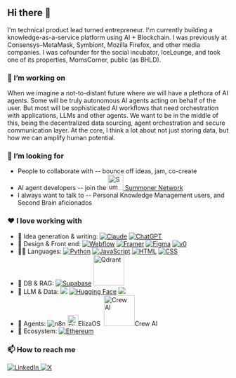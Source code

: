 ## Hi there 👋

<!--
**kevinghim/kevinghim** is a ✨ _special_ ✨ repository because its `README.md` (this file) appears on your GitHub profile.

Here are some ideas to get you started:

- 🔭 I’m currently working on ...
- 🌱 I’m currently learning ...
- 👯 I’m looking to collaborate on ...
- 🤔 I’m looking for help with ...
- 💬 Ask me about ...
- 📫 How to reach me: ...
- 😄 Pronouns: ...
- ⚡ Fun fact: ...
-->

I'm technical product lead turned entrepreneur. I'm currently building a knowledge-as-a-service platform using AI + Blockchain. I was previously at Consensys–MetaMask, Symbiont, Mozilla Firefox, and other media companies. I was cofounder for the social incubator, IceLounge, and took one of its properties, MomsCorner, public (as BHLD).  

### 🔭 I’m working on

When we imagine a not-to-distant future where we will have a plethora of AI agents. Some will be truly autonomous AI agents acting on behalf of the user. But most will be sophisticated AI workflows that need orchestration with applications, LLMs and other agents. We want to be in the middle of this, being the decentralized data sourcing, agent orchestration and secure communication layer. At the core, I think a lot about not just storing data, but how we can amplify human potential.

### 👯 I’m looking for 

- People to collaborate with -- bounce off ideas, jam, co-create
- AI agent developers -- join the <a href="https://summoner.org"><img src="https://summoner.org/static/images/summoner-logo.png" width="35" alt="Summoner"/> Summoner Network</a>
- I always want to talk to -- Personal Knowledge Management users, and Second Brain aficionados

### ❤️ I love working with

- 🤔 Idea generation & writing: [![Claude](https://img.shields.io/badge/Claude-D97757?logo=claude&logoColor=fff)](#) [![ChatGPT](https://img.shields.io/badge/ChatGPT-74aa9c?logo=openai&logoColor=white)](#)
- 🎨 Design & Front end: [![Webflow](https://img.shields.io/badge/-Webflow-146EF5?style=flat&logo=webflow&logoColor=white)](#) [![Framer](https://img.shields.io/badge/Framer-05F?logo=framer&logoColor=fff)](#) [![Figma](https://img.shields.io/badge/Figma-F24E1E?logo=figma&logoColor=white)](#) [![v0](https://img.shields.io/badge/v0-000?logo=v0&logoColor=fff)](#) 
- 👨‍💻 Languages: [![Python](https://img.shields.io/badge/Python-3776AB?logo=python&logoColor=fff)](#) [![JavaScript](https://img.shields.io/badge/JavaScript-F7DF1E?logo=javascript&logoColor=000)](#) [![HTML](https://img.shields.io/badge/HTML-%23E34F26.svg?logo=html5&logoColor=white)](#) [![CSS](https://img.shields.io/badge/CSS-1572B6?logo=css3&logoColor=fff)](#)
- 💾 DB & RAG: [![Supabase](https://img.shields.io/badge/Supabase-3FCF8E?logo=supabase&logoColor=fff)](#) <img src="https://qdrant.tech/img/qdrant-logo.svg" width="70" alt="Qdrant"/>
- 🔡 LLM & Data: ![](https://img.shields.io/badge/Langchain-e9e8ff?style=flat&logo=langchain) [![Hugging Face](https://img.shields.io/badge/Hugging%20Face-FFD21E?logo=huggingface&logoColor=000)](#) ![](https://img.shields.io/badge/Kaggle-#22beff?style=flat&logo=kaggle)
- 🤖 Agents: ![n8n](https://img.shields.io/badge/n8n-#eb4c71?style=flat&logo=n8n) <img src="https://cdn.brandfetch.io/idWvt75RP2/w/400/h/400/theme/dark/logo.png?c=1dxbfHSJFAPEGdCLU4o5B" width="25"  alt="ElizaOS"/>ElizaOS &nbsp;<img src="https://cdn.brandfetch.io/idcO2bCwIM/theme/light/logo.svg?c=1dxbfHSJFAPEGdCLU4o5B"  width="70"  alt="Crew AI"/>Crew AI &nbsp; 
- 🚀 Ecosystem: [![Ethereum](https://img.shields.io/badge/Ethereum-3C3C3D?logo=ethereum&logoColor=white)](#)


### 📫 How to reach me

<div display="flex">
  <a href="https://www.linkedin.com/in/kevinghim/">
    <img src="https://custom-icon-badges.demolab.com/badge/LinkedIn-0A66C2?logo=linkedin-white&logoColor=fff" alt="LinkedIn"/>
  </a>
  <a href="https://x.com/kevinghim">
    <img src="https://img.shields.io/badge/X-%23000000.svg?logo=X&logoColor=white" alt="X"/>
  </a>
</div>
